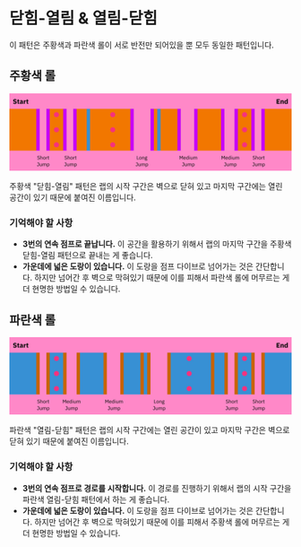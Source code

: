 # 닫힘-열림 & 열림-닫힘

이 패턴은 주황색과 파란색 롤이 서로 반전만 되어있을 뿐 모두 동일한 패턴입니다.

## 주황색 롤

![주황색 닫힘-열림](../images/rolls/closed-open-orange-annotated.jpg)

주황색 "닫힘-열림" 패턴은 랩의 시작 구간은 벽으로 닫혀 있고 마지막 구간에는 열린 공간이 있기 때문에 붙여진 이름입니다.

### 기억해야 할 사항

* **3번의 연속 점프로 끝납니다.** 이 공간을 활용하기 위해서 랩의 마지막 구간을 주황색 닫힘-열림 패턴으로 끝내는 게 좋습니다.
* **가운데에 넓은 도랑이 있습니다.** 이 도랑을 점프 다이브로 넘어가는 것은 간단합니다. 하지만 넘어간 후 벽으로 막혀있기 때문에 이를 피해서 파란색 롤에 머무르는 게 더 현명한 방법일 수 있습니다.

## 파란색 롤

![파란색 열림-닫힘](../images/rolls/open-closed-blue-annotated.jpg)

파란색 "열림-닫힘" 패턴은 랩의 시작 구간에는 열린 공간이 있고 마지막 구간은 벽으로 닫혀 있기 때문에 붙여진 이름입니다.

### 기억해야 할 사항

* **3번의 연속 점프로 경로를 시작합니다.** 이 경로를 진행하기 위해서 랩의 시작 구간을 파란색 열림-닫힘 패턴에서 하는 게 좋습니다.
* **가운데에 넓은 도랑이 있습니다.** 이 도랑을 점프 다이브로 넘어가는 것은 간단합니다. 하지만 넘어간 후 벽으로 막혀있기 때문에 이를 피해서 주황색 롤에 머무르는 게 더 현명한 방법일 수 있습니다.
